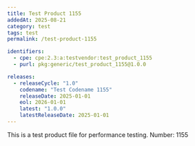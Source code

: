```yaml
---
title: Test Product 1155
addedAt: 2025-08-21
category: test
tags: test
permalink: /test-product-1155

identifiers:
  - cpe: cpe:2.3:a:testvendor:test_product_1155
  - purl: pkg:generic/test_product_1155@1.0.0

releases:
  - releaseCycle: "1.0"
    codename: "Test Codename 1155"
    releaseDate: 2025-01-01
    eol: 2026-01-01
    latest: "1.0.0"
    latestReleaseDate: 2025-01-01
---
```


This is a test product file for performance testing. Number: 1155
